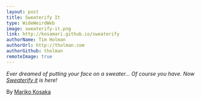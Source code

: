 ```yaml
---
layout: post
title: Sweaterify It
type: WideWeirdWeb
image: sweaterify-it.png
link: http://kosamari.github.io/sweaterify
authorName: Tim Holman
authorUrl: http://tholman.com
authorGithub: tholman
remoteImage: true
---
```


_Ever dreamed of putting your face on a sweater... Of course you have. Now [Sweaterify it](http://kosamari.github.io/sweaterify) is here!_

By [Mariko Kosaka](http://www.kosamari.com)
